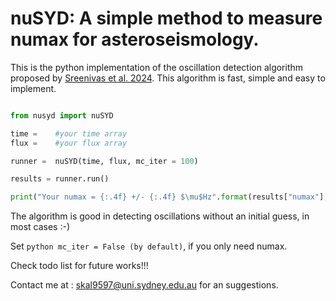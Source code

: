 # **nuSYD: A simple method to measure numax for asteroseismology.**

This is the python implementation of the oscillation detection algorithm proposed by [Sreenivas et al. 2024](https://academic.oup.com/mnras/article/530/3/3477/7643660?login=true). This algorithm is fast, simple and easy to implement.

```python

from nusyd import nuSYD

time =    #your time array
flux =    #your flux array

runner =  nuSYD(time, flux, mc_iter = 100)

results = runner.run()

print("Your numax = {:.4f} +/- {:.4f} $\mu$Hz".format(results["numax"], results["errors"])

```

The algorithm is good in detecting oscillations without an initial guess, in most cases :-)

Set ```python mc_iter = False (by default)```, if you only need numax.

Check todo list for future works!!!

Contact me at : skal9597@uni.sydney.edu.au for an suggestions.


